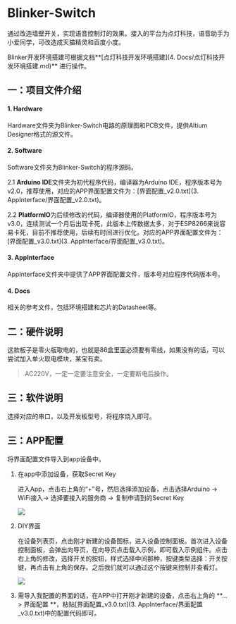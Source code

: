# Blinker-Switch

通过改造墙壁开关，实现语音控制灯的效果。接入的平台为点灯科技，语音助手为小爱同学，可改造成天猫精灵和百度小度。

Blinker开发环境搭建可根据文档**[点灯科技开发环境搭建](4. Docs/点灯科技开发环境搭建.md)** 进行操作。

## 一：项目文件介绍

#### 1. **Hardware**

Hardware文件夹为Blinker-Switch电路的原理图和PCB文件，提供Altium Designer格式的源文件。

#### 2. **Software**

Software文件夹为Blinker-Switch的程序源码。

2.1 **Arduino IDE**文件夹为初代程序代码，编译器为Arduino IDE，程序版本号为v2.0，推荐使用，对应的APP界面配置文件为：[界面配置_v2.0.txt](3. AppInterface/界面配置_v2.0.txt)。

2.2 **PlatformIO**为后续修改的代码，编译器使用的PlatformIO，程序版本号为v3.0，连续测试一个月后出现卡死，此版本上传数据太多，对于ESP8266来说容易卡死，目前不推荐使用，后续有时间进行优化。对应的APP界面配置文件为：[界面配置_v3.0.txt](3. AppInterface/界面配置_v3.0.txt)。

#### 3. AppInterface

AppInterface文件夹中提供了APP界面配置文件，版本号对应程序代码版本号。

#### 4. Docs

相关的参考文件，包括环境搭建和芯片的Datasheet等。

## 二：硬件说明

这款板子是零火版取电的，也就是86盒里面必须要有零线，如果没有的话，可以尝试加入单火取电模块，某宝有卖。

> AC220V，一定一定要注意安全，一定要断电后操作。

## 三：软件说明

选择对应的串口，以及开发板型号，将程序烧入即可。

## 三：APP配置

将界面配置文件导入到app设备中。

1. 在app中添加设备，获取Secret Key

   进入App，点击右上角的“+”号，然后选择添加设备，点击选择Arduino -> WiFi接入-> 选择要接入的服务商 -> 复制申请到的Secret Key

   ![](https://www.arduino.cn/data/attachment/forum/202008/22/203801di081tk7gji5c8ac.png)

2. DIY界面

   在设备列表页，点击刚才新建的设备图标，进入设备控制面板。首次进入设备控制面板，会弹出向导页，在向导页点击载入示例，即可载入示例组件。点击右上角的修改，选择开关的按钮，样式选择中间那种，按键类型选择：开关按键，再点击有上角的保存。之后我们就可以通过这个按键来控制并查看灯。

   ![](https://www.arduino.cn/data/attachment/forum/202008/22/204028z5sqr85qql88j7hk.png)

3. 需导入我配置的界面的话，在APP中打开刚才新建的设备，点击右上角的 **... > 界面配置 **，粘贴[界面配置_v3.0.txt](3. AppInterface/界面配置_v3.0.txt)中的配置代码即可。
